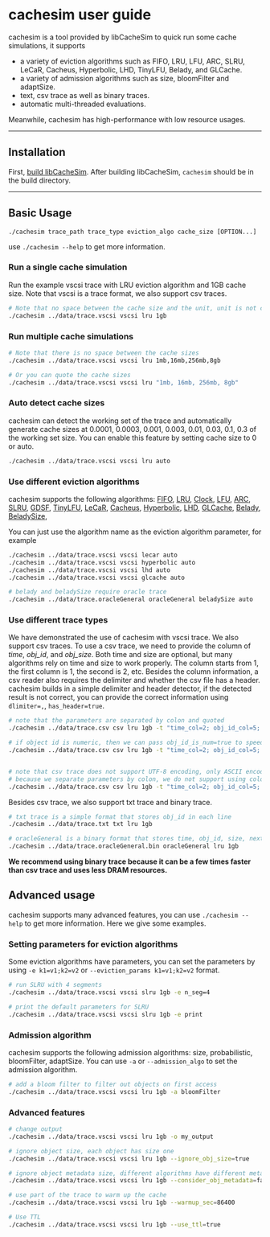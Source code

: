 
# cachesim user guide 
cachesim is a tool provided by libCacheSim to quick run some cache simulations, it supports 
* a variety of eviction algorithms such as FIFO, LRU, LFU, ARC, SLRU, LeCaR, Cacheus, Hyperbolic, LHD, TinyLFU, Belady, and GLCache. 
* a variety of admission algorithms such as size, bloomFilter and adaptSize. 
* text, csv trace as well as binary traces. 
* automatic multi-threaded evaluations. 

Meanwhile, cachesim has high-performance with low resource usages. 

---

## Installation
First, [build libCacheSim](../README.md). After building libCacheSim, `cachesim` should be in the build directory. 

---

## Basic Usage
```
./cachesim trace_path trace_type eviction_algo cache_size [OPTION...]
```

use `./cachesim --help` to get more information.

### Run a single cache simulation

Run the example vscsi trace with LRU eviction algorithm and 1GB cache size. 
Note that vscsi is a trace format, we also support csv traces. 

```bash
# Note that no space between the cache size and the unit, unit is not case sensitive
./cachesim ../data/trace.vscsi vscsi lru 1gb 
```

### Run multiple cache simulations
```bash
# Note that there is no space between the cache sizes
./cachesim ../data/trace.vscsi vscsi lru 1mb,16mb,256mb,8gb

# Or you can quote the cache sizes
./cachesim ../data/trace.vscsi vscsi lru "1mb, 16mb, 256mb, 8gb"
``` 

### Auto detect cache sizes
cachesim can detect the working set of the trace and automatically generate cache sizes at 0.0001, 0.0003, 0.001, 0.003, 0.01, 0.03, 0.1, 0.3 of the working set size. 
You can enable this feature by setting cache size to 0 or auto.

```bash
./cachesim ../data/trace.vscsi vscsi lru auto
```

### Use different eviction algorithms
cachesim supports the following algorithms:
[FIFO](../libCacheSim/libCacheSim/cache/eviction/FIFO.c), 
[LRU](../libCacheSim/libCacheSim/cache/eviction/LRU.c), 
[Clock](../libCacheSim/libCacheSim/cache/eviction/Clock.c),
[LFU](../libCacheSim/libCacheSim/cache/eviction/LFU.c), 
[ARC](../libCacheSim/libCacheSim/cache/eviction/ARC.c), 
[SLRU](../libCacheSim/libCacheSim/cache/eviction/SLRU.c), 
[GDSF](../libCacheSim/libCacheSim/cache/eviction/GDSF.c), 
[TinyLFU](../libCacheSim/libCacheSim/cache/eviction/TinyLFU.c), 
[LeCaR](../libCacheSim/libCacheSim/cache/eviction/LeCaR.c), 
[Cacheus](../libCacheSim/libCacheSim/cache/eviction/Cacheus.c), 
[Hyperbolic](../libCacheSim/libCacheSim/cache/eviction/Hyperbolic.c), 
[LHD](../libCacheSim/libCacheSim/cache/eviction/LHD/LHDInterface.cpp), 
[GLCache](../libCacheSim/libCacheSim/cache/eviction/GLCache/GLCache.c),
[Belady](../libCacheSim/libCacheSim/cache/eviction/Belady.c), 
[BeladySize](../libCacheSim/libCacheSim/cache/eviction/BeladySize.c), 

You can just use the algorithm name as the eviction algorithm parameter, for example  

```bash
./cachesim ../data/trace.vscsi vscsi lecar auto
./cachesim ../data/trace.vscsi vscsi hyperbolic auto
./cachesim ../data/trace.vscsi vscsi lhd auto
./cachesim ../data/trace.vscsi vscsi glcache auto

# belady and beladySize require oracle trace
./cachesim ../data/trace.oracleGeneral oracleGeneral beladySize auto
```


### Use different trace types 
We have demonstrated the use of cachesim with vscsi trace. We also support csv traces.
To use a csv trace, we need to provide the column of *time*, *obj_id*, and *obj_size*. 
Both time and size are optional, but many algorithms rely on time and size to work properly.
The column starts from 1, the first column is 1, the second is 2, etc.
Besides the column information, a csv reader also requires the delimiter and whether the csv file has a header. 
cachesim builds in a simple delimiter and header detector, if the detected result is not correct, you can provide the correct information using `dlimiter=,`, `has_header=true`.


```bash
# note that the parameters are separated by colon and quoted
./cachesim ../data/trace.csv csv lru 1gb -t "time_col=2; obj_id_col=5; obj_size_col=4;"

# if object id is numeric, then we can pass obj_id_is_num=true to speed up
./cachesim ../data/trace.csv csv lru 1gb -t "time_col=2; obj_id_col=5; obj_size_col=4; obj_id_is_num=true;"


# note that csv trace does not support UTF-8 encoding, only ASCII encoding is supported
# because we separate parameters by colon, we do not support using colon as the csv delimiter
./cachesim ../data/trace.csv csv lru 1gb -t "time_col=2; obj_id_col=5; obj_size_col=4; delimiter=,; has_header=true;"
```

Besides csv trace, we also support txt trace and binary trace. 
```bash
# txt trace is a simple format that stores obj_id in each line
./cachesim ../data/trace.txt txt lru 1gb

# oracleGeneral is a binary format that stores time, obj_id, size, next_access_time (in reference count)
./cachesim ../data/trace.oracleGeneral.bin oracleGeneral lru 1gb
```
**We recommend using binary trace because it can be a few times faster than csv trace and uses less DRAM resources.**



## Advanced usage

cachesim supports many advanced features, you can use `./cachesim --help` to get more information.
Here we give some examples. 

### Setting parameters for eviction algorithms
Some eviction algorithms have parameters, you can set the parameters by using `-e k1=v1;k2=v2` or `--eviction_params k1=v1;k2=v2` format.
```bash
# run SLRU with 4 segments
./cachesim ../data/trace.vscsi vscsi slru 1gb -e n_seg=4

# print the default parameters for SLRU
./cachesim ../data/trace.vscsi vscsi slru 1gb -e print
```


### Admission algorithm
cachesim supports the following admission algorithms: size, probabilistic, bloomFilter, adaptSize.
You can use `-a` or `--admission_algo` to set the admission algorithm. 
```bash
# add a bloom filter to filter out objects on first access
./cachesim ../data/trace.vscsi vscsi lru 1gb -a bloomFilter
```


### Advanced features 
```bash
# change output 
./cachesim ../data/trace.vscsi vscsi lru 1gb -o my_output

# ignore object size, each object has size one
./cachesim ../data/trace.vscsi vscsi lru 1gb --ignore_obj_size=true

# ignore object metadata size, different algorithms have different metadata size, this option will ignore the metadata size
./cachesim ../data/trace.vscsi vscsi lru 1gb --consider_obj_metadata=false

# use part of the trace to warm up the cache
./cachesim ../data/trace.vscsi vscsi lru 1gb --warmup_sec=86400

# Use TTL
./cachesim ../data/trace.vscsi vscsi lru 1gb --use_ttl=true

```




